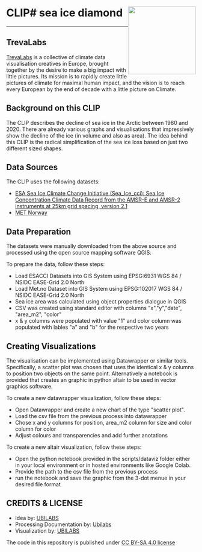 # CLIP# sea ice diamond<img style="float: right;" src="https://raw.githubusercontent.com/trevalabs/.github/main/logos/trevelabs_logo.png" width="180">
<hr>

## TrevaLabs
 
[TrevaLabs](https://www.TrevaLabs.com) is a collective of climate data visualisation creatives in Europe, brought together by the desire to make a big impact with little pictures. Its mission is to rapidly create little pictures of climate for maximal human impact, and the vision is to reach every European by the end of decade with a little picture on Climate.

## Background on this CLIP
The CLIP describes the decline of sea ice in the Arctic between 1980 and 2020. There are already various graphs and visualisations that impressively show the decline of the ice (in volume and also as area). The idea behind this CLIP is the radical simplification of the sea ice loss based on just two different sized shapes.

## Data Sources

The CLIP uses the following datasets:
- [ESA Sea Ice Climate Change Initiative (Sea_Ice_cci): Sea Ice Concentration Climate Data Record from the AMSR-E and AMSR-2 instruments at 25km grid spacing, version 2.1](https://data.ceda.ac.uk/neodc/esacci/sea_ice/data/sea_ice_concentration/L4/amsr/25km/v2.1/NH)
- [MET Norway](https://thredds.met.no/thredds/catalog/osisaf/met.no/reprocessed/ice/conc_450a_files/catalog.html)

## Data Preparation
The datasets were manually downloaded from the above source and processed using the open source mapping software QGIS.

To prepare the data, follow these steps:
- Load ESACCI Datasets into GIS System using EPSG:6931 WGS 84 / NSIDC EASE-Grid 2.0 North 
- Load Met.no Dataset into GIS System using EPSG:102017 WGS 84 / NSIDC EASE-Grid 2.0 North 
- Sea ice area was calculated using object properties dialogue in QGIS
- CSV was created using standard editor with columns "x","y","date", "area_m2", "color"
- x & y columns were populated with value "1" and color column was populated with lables "a" and "b" for the respective two years

## Creating Visualizations
The visualisation can be implemented using Datawrapper or similar tools. Specifically, a scatter plot was chosen that uses the identical x & y columns to position two objects on the same point. Alternatively a notebook is provided that creates an graphic in python altair to be used in vector graphics software.

To create a new datawrapper visualization, follow these steps:
- Open Datawrapper and create a new chart of the type "scatter plot".
- Load the csv file from the previous process into datawrapper
- Chose x and y columns for position, area_m2 column for size and color column for color 
- Adjust colours and transparencies and add further anotations

To create a new altair visualization, follow these steps:
- Open the python notebook provided in the scripts/dataviz folder either in your local environment or in hosted environments like Google Colab.
- Provide the path to the csv file from the previous process
- run the notebook and save the graphic from the 3-dot menue in your desired file format

## CREDITS & LICENSE
- Idea by: [UBILABS](https://ubilabs.com/)
- Processing Documentation by: [Ubilabs](https://ubilabs.com/)
- Visualization by: [UBILABS](https://ubilabs.com/)

The code in this repository is published under [CC BY-SA 4.0 license](https://creativecommons.org/licenses/by-sa/4.0/)
